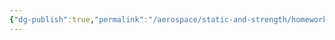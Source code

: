 ```yaml
---
{"dg-publish":true,"permalink":"/aerospace/static-and-strength/homework-problems/part-4-homework-problems/","noteIcon":"","created":"2025-10-10T22:05:53.309-04:00"}
---
```


